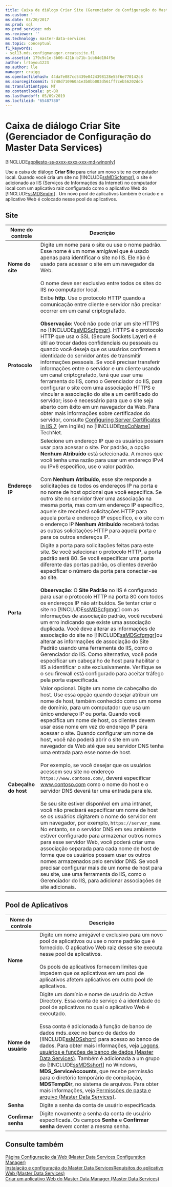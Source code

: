 ```yaml
---
title: Caixa de diálogo Criar Site (Gerenciador de Configuração do Master Data Services) | Microsoft Docs
ms.custom: ''
ms.date: 03/20/2017
ms.prod: sql
ms.prod_service: mds
ms.reviewer: ''
ms.technology: master-data-services
ms.topic: conceptual
f1_keywords:
- sql13.mds.configmanager.createsite.f1
ms.assetid: 179c9c1e-3b06-421b-b71b-1cb64d104f5e
author: lrtoyou1223
ms.author: lle
manager: craigg
ms.openlocfilehash: 44da7e087cc5439e0424398128e55f6e770142c8
ms.sourcegitcommit: 5748d710960a1e3b8bb003d561ff7ceb56202ddb
ms.translationtype: MT
ms.contentlocale: pt-BR
ms.lasthandoff: 05/09/2019
ms.locfileid: "65487780"
---
```

# <a name="create-website-dialog-box-master-data-services-configuration-manager"></a>Caixa de diálogo Criar Site (Gerenciador de Configuração do Master Data Services)

[!INCLUDE[appliesto-ss-xxxx-xxxx-xxx-md-winonly](../includes/appliesto-ss-xxxx-xxxx-xxx-md-winonly.md)]

  Use a caixa de diálogo **Criar Site** para criar um novo site no computador local. Quando você cria um site no [!INCLUDE[ssMDScfgmgr](../includes/ssmdscfgmgr-md.md)], o site é adicionado ao IIS (Serviços de Informações da Internet) no computador local com um aplicativo raiz configurado como o aplicativo Web do [!INCLUDE[ssMDSmdm](../includes/ssmdsmdm-md.md)] . Um novo pool de aplicativos também é criado e o aplicativo Web é colocado nesse pool de aplicativos.  
  
## <a name="web-site"></a>Site  
  
|Nome do controle|Descrição|  
|------------------|-----------------|  
|**Nome do site**|Digite um nome para o site ou use o nome padrão. Esse nome é um nome amigável que é usado apenas para identificar o site no IIS. Ele não é usado para acessar o site em um navegador da Web.<br /><br /> O nome deve ser exclusivo entre todos os sites do IIS no computador local.|  
|**Protocolo**|Exibe **http**. Use o protocolo HTTP quando a comunicação entre cliente e servidor não precisar ocorrer em um canal criptografado.<br /><br /> **Observação**: Você não pode criar um site HTTPS no [!INCLUDE[ssMDScfgmgr](../includes/ssmdscfgmgr-md.md)]. HTTPS é o protocolo HTTP que usa o SSL (Secure Sockets Layer) e é útil ao trocar dados confidenciais ou pessoais ou quando você deseja que os usuários confirmem a identidade do servidor antes de transmitir informações pessoais. Se você precisar transferir informações entre o servidor e um cliente usando um canal criptografado, terá que usar uma ferramenta do IIS, como o Gerenciador do IIS, para configurar o site com uma associação HTTPS e vincular a associação do site a um certificado do servidor; isso é necessário para que o site seja aberto com êxito em um navegador da Web. Para obter mais informações sobre certificados do servidor, consulte [Configuring Server Certificates in IIS 7](https://go.microsoft.com/fwlink/?LinkId=163220) (em inglês) no [!INCLUDE[msCoName](../includes/msconame-md.md)] TechNet.|  
|**Endereço IP**|Selecione um endereço IP que os usuários possam usar para acessar o site. Por padrão, a opção **Nenhum Atribuído** está selecionada. A menos que você tenha uma razão para usar um endereço IPv4 ou IPv6 específico, use o valor padrão.<br /><br /> Com **Nenhum Atribuído**, esse site responde a solicitações de todos os endereços IP na porta e no nome de host opcional que você especifica. Se outro site no servidor tiver uma associação na mesma porta, mas com um endereço IP específico, aquele site receberá solicitações HTTP para aquela porta e endereço IP específico, e o site com o endereço IP **Nenhum Atribuído** receberá todas as outras solicitações HTTP para aquela porta e para os outros endereços IP.|  
|**Porta**|Digite a porta para solicitações feitas para este site. Se você selecionar o protocolo HTTP, a porta padrão será 80. Se você especificar uma porta diferente das portas padrão, os clientes deverão especificar o número da porta para conectar-se ao site.<br /><br /> **Observação**: O **Site Padrão** no IIS é configurado para usar o protocolo HTTP na porta 80 com todos os endereços IP não atribuídos. Se tentar criar o site no [!INCLUDE[ssMDScfgmgr](../includes/ssmdscfgmgr-md.md)] com as informações de associação padrão, você receberá um erro indicando que existe uma associação duplicada. Você deve alterar as informações de associação do site no [!INCLUDE[ssMDScfgmgr](../includes/ssmdscfgmgr-md.md)]ou alterar as informações de associação do Site Padrão usando uma ferramenta do IIS, como o Gerenciador do IIS. Como alternativa, você pode especificar um cabeçalho de host para habilitar o IIS a identificar o site exclusivamente. Verifique se o seu firewall está configurado para aceitar tráfego pela porta especificada.|  
|**Cabeçalho do host**|Valor opcional. Digite um nome de cabeçalho do host. Use essa opção quando desejar atribuir um nome de host, também conhecido como um nome de domínio, para um computador que usa um único endereço IP ou porta. Quando você especifica um nome de host, os clientes devem usar esse nome em vez do endereço IP para acessar o site. Quando configurar um nome de host, você não poderá abrir o site em um navegador da Web até que seu servidor DNS tenha uma entrada para esse nome de host.<br /><br /> Por exemplo, se você desejar que os usuários acessem seu site no endereço `https://www.contoso.com/`, deverá especificar www.contoso.com como o nome do host e o servidor DNS deverá ter uma entrada para ele.<br /><br /> Se seu site estiver disponível em uma intranet, você não precisará especificar um nome de host se os usuários digitarem o nome do servidor em um navegador, por exemplo, `https://server_name`. No entanto, se o servidor DNS em seu ambiente estiver configurado para armazenar outros nomes para esse servidor Web, você poderá criar uma associação separada para cada nome de host de forma que os usuários possam usar os outros nomes armazenados pelo servidor DNS. Se você precisar configurar mais de um nome de host para seu site, use uma ferramenta do IIS, como o Gerenciador do IIS, para adicionar associações de site adicionais.|  
  
## <a name="application-pool"></a>Pool de Aplicativos  
  
|Nome do controle|Descrição|  
|------------------|-----------------|  
|**Nome**|Digite um nome amigável e exclusivo para um novo pool de aplicativos ou use o nome padrão que é fornecido. O aplicativo Web raiz desse site executa nesse pool de aplicativos.<br /><br /> Os pools de aplicativos fornecem limites que impedem que os aplicativos em um pool de aplicativos afetem aplicativos em outro pool de aplicativos.|  
|**Nome de usuário**|Digite um domínio e nome de usuário do Active Directory. Essa conta de serviço é a identidade do pool de aplicativos no qual o aplicativo Web é executado.<br /><br /> Essa conta é adicionada à função de banco de dados mds_exec no banco de dados do [!INCLUDE[ssMDSshort](../includes/ssmdsshort-md.md)] para acesso ao banco de dados. Para obter mais informações, veja [Logons, usuários e funções de banco de dados &#40;Master Data Services&#41;](../master-data-services/database-logins-users-and-roles-master-data-services.md). Também é adicionada a um grupo do [!INCLUDE[ssMDSshort](../includes/ssmdsshort-md.md)] no Windows, **MDS_ServiceAccounts**, que recebe permissão para o diretório temporário de compilação, **MDSTempDir**, no sistema de arquivos. Para obter mais informações, veja [Permissões de pasta e arquivo &#40;Master Data Services&#41;](../master-data-services/folder-and-file-permissions-master-data-services.md).|  
|**Senha**|Digite a senha da conta de usuário especificada.|  
|**Confirmar senha**|Digite novamente a senha da conta de usuário especificada. Os campos **Senha** e **Confirmar senha** devem conter a mesma senha.|  
  
## <a name="see-also"></a>Consulte também  
 [Página Configuração da Web &#40;Master Data Services Configuration Manager&#41;](../master-data-services/web-configuration-page-master-data-services-configuration-manager.md)   
[Instalação e configuração do Master Data Services](../master-data-services/master-data-services-installation-and-configuration.md)[Requisitos do aplicativo Web &#40;Master Data Services&#41;](../master-data-services/install-windows/web-application-requirements-master-data-services.md)   
 [Criar um aplicativo Web do Master Data Manager &#40;Master Data Services&#41;](../master-data-services/install-windows/create-a-master-data-manager-web-application-master-data-services.md)  
  
  
